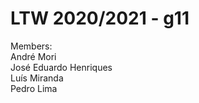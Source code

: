 # LTW 2020/2021 - g11

Members:  
André Mori  
José Eduardo Henriques  
Luís Miranda  
Pedro Lima  
